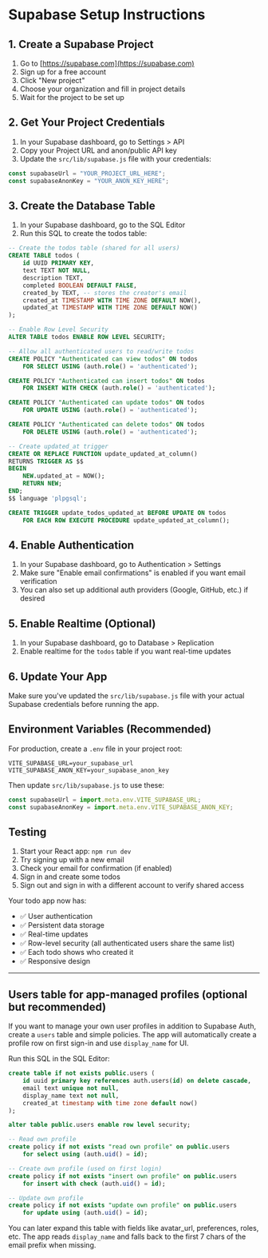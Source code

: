 # Supabase Setup Instructions

## 1. Create a Supabase Project

1. Go to [https://supabase.com](https://supabase.com)
2. Sign up for a free account
3. Click "New project"
4. Choose your organization and fill in project details
5. Wait for the project to be set up

## 2. Get Your Project Credentials

1. In your Supabase dashboard, go to Settings > API
2. Copy your Project URL and anon/public API key
3. Update the `src/lib/supabase.js` file with your credentials:

```javascript
const supabaseUrl = "YOUR_PROJECT_URL_HERE";
const supabaseAnonKey = "YOUR_ANON_KEY_HERE";
```

## 3. Create the Database Table

1. In your Supabase dashboard, go to the SQL Editor
2. Run this SQL to create the todos table:

```sql
-- Create the todos table (shared for all users)
CREATE TABLE todos (
    id UUID PRIMARY KEY,
    text TEXT NOT NULL,
    description TEXT,
    completed BOOLEAN DEFAULT FALSE,
    created_by TEXT, -- stores the creator's email
    created_at TIMESTAMP WITH TIME ZONE DEFAULT NOW(),
    updated_at TIMESTAMP WITH TIME ZONE DEFAULT NOW()
);

-- Enable Row Level Security
ALTER TABLE todos ENABLE ROW LEVEL SECURITY;

-- Allow all authenticated users to read/write todos
CREATE POLICY "Authenticated can view todos" ON todos
    FOR SELECT USING (auth.role() = 'authenticated');

CREATE POLICY "Authenticated can insert todos" ON todos
    FOR INSERT WITH CHECK (auth.role() = 'authenticated');

CREATE POLICY "Authenticated can update todos" ON todos
    FOR UPDATE USING (auth.role() = 'authenticated');

CREATE POLICY "Authenticated can delete todos" ON todos
    FOR DELETE USING (auth.role() = 'authenticated');

-- Create updated_at trigger
CREATE OR REPLACE FUNCTION update_updated_at_column()
RETURNS TRIGGER AS $$
BEGIN
    NEW.updated_at = NOW();
    RETURN NEW;
END;
$$ language 'plpgsql';

CREATE TRIGGER update_todos_updated_at BEFORE UPDATE ON todos
    FOR EACH ROW EXECUTE PROCEDURE update_updated_at_column();
```

## 4. Enable Authentication

1. In your Supabase dashboard, go to Authentication > Settings
2. Make sure "Enable email confirmations" is enabled if you want email verification
3. You can also set up additional auth providers (Google, GitHub, etc.) if desired

## 5. Enable Realtime (Optional)

1. In your Supabase dashboard, go to Database > Replication
2. Enable realtime for the `todos` table if you want real-time updates

## 6. Update Your App

Make sure you've updated the `src/lib/supabase.js` file with your actual Supabase credentials before running the app.

## Environment Variables (Recommended)

For production, create a `.env` file in your project root:

```
VITE_SUPABASE_URL=your_supabase_url
VITE_SUPABASE_ANON_KEY=your_supabase_anon_key
```

Then update `src/lib/supabase.js` to use these:

```javascript
const supabaseUrl = import.meta.env.VITE_SUPABASE_URL;
const supabaseAnonKey = import.meta.env.VITE_SUPABASE_ANON_KEY;
```

## Testing

1. Start your React app: `npm run dev`
2. Try signing up with a new email
3. Check your email for confirmation (if enabled)
4. Sign in and create some todos
5. Sign out and sign in with a different account to verify shared access

Your todo app now has:

- ✅ User authentication
- ✅ Persistent data storage
- ✅ Real-time updates
- ✅ Row-level security (all authenticated users share the same list)
- ✅ Each todo shows who created it
- ✅ Responsive design

---

## Users table for app-managed profiles (optional but recommended)

If you want to manage your own user profiles in addition to Supabase Auth, create a `users` table and simple policies. The app will automatically create a profile row on first sign-in and use `display_name` for UI.

Run this SQL in the SQL Editor:

```sql
create table if not exists public.users (
    id uuid primary key references auth.users(id) on delete cascade,
    email text unique not null,
    display_name text not null,
    created_at timestamp with time zone default now()
);

alter table public.users enable row level security;

-- Read own profile
create policy if not exists "read own profile" on public.users
    for select using (auth.uid() = id);

-- Create own profile (used on first login)
create policy if not exists "insert own profile" on public.users
    for insert with check (auth.uid() = id);

-- Update own profile
create policy if not exists "update own profile" on public.users
    for update using (auth.uid() = id);
```

You can later expand this table with fields like avatar_url, preferences, roles, etc. The app reads `display_name` and falls back to the first 7 chars of the email prefix when missing.
